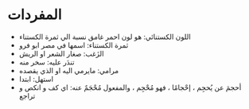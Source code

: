 # المفردات 

* اللون الكستنائي: هو لون احمر غامق نسبة الي ثمرة الكستناء
* ثمرة الكستناء: اسمها في مصر ابو فرو 
* الزَغب: صغار الشعر او الريش
* تندَر عليه: سخر منه
* مرامي: مايرمي اليه او الذي يقصده
* استهل: ابتدا 
*  أحجمَ عن يُحجِم ، إحْجامًا ، فهو مُحْجِم ، والمفعول مُحْجَمٌ عنه: اي كف و انكص و تراجع 